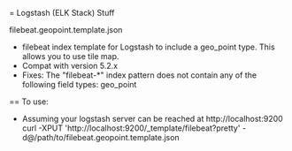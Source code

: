 = Logstash (ELK Stack) Stuff

filebeat.geopoint.template.json
 - filebeat index template for Logstash to include a geo_point type.  This allows you to use tile map.
 - Compat with version 5.2.x
 - Fixes: The "filebeat-*" index pattern does not contain any of the following field types: geo_point

== To use:

- Assuming your logstash server can be reached at http://localhost:9200 
  curl -XPUT 'http://localhost:9200/_template/filebeat?pretty' -d@/path/to/filebeat.geopoint.template.json
